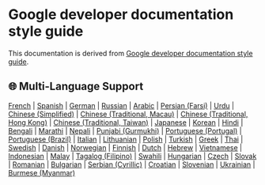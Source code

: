 # Google developer documentation style guide

This documentation is derived from [Google developer documentation style guide](https://developers.google.com/style).

## 🌐 Multi-Language Support

[French](./translations/fr/README.md) | [Spanish](./translations/es/README.md) | [German](./translations/de/README.md) | [Russian](./translations/ru/README.md) | [Arabic](./translations/ar/README.md) | [Persian (Farsi)](./translations/fa/README.md) | [Urdu](./translations/ur/README.md) | [Chinese (Simplified)](./translations/zh/README.md) | [Chinese (Traditional, Macau)](./translations/mo/README.md) | [Chinese (Traditional, Hong Kong)](./translations/hk/README.md) | [Chinese (Traditional, Taiwan)](./translations/tw/README.md) | [Japanese](./translations/ja/README.md) | [Korean](./translations/ko/README.md) | [Hindi](./translations/hi/README.md) | [Bengali](./translations/bn/README.md) | [Marathi](./translations/mr/README.md) | [Nepali](./translations/ne/README.md) | [Punjabi (Gurmukhi)](./translations/pa/README.md) | [Portuguese (Portugal)](./translations/pt/README.md) | [Portuguese (Brazil)](./translations/br/README.md) | [Italian](./translations/it/README.md) | [Lithuanian](./translations/lt/README.md) | [Polish](./translations/pl/README.md) | [Turkish](./translations/tr/README.md) | [Greek](./translations/el/README.md) | [Thai](./translations/th/README.md) | [Swedish](./translations/sv/README.md) | [Danish](./translations/da/README.md) | [Norwegian](./translations/no/README.md) | [Finnish](./translations/fi/README.md) | [Dutch](./translations/nl/README.md) | [Hebrew](./translations/he/README.md) | [Vietnamese](./translations/vi/README.md) | [Indonesian](./translations/id/README.md) | [Malay](./translations/ms/README.md) | [Tagalog (Filipino)](./translations/tl/README.md) | [Swahili](./translations/sw/README.md) | [Hungarian](./translations/hu/README.md) | [Czech](./translations/cs/README.md) | [Slovak](./translations/sk/README.md) | [Romanian](./translations/ro/README.md) | [Bulgarian](./translations/bg/README.md) | [Serbian (Cyrillic)](./translations/sr/README.md) | [Croatian](./translations/hr/README.md) | [Slovenian](./translations/sl/README.md) | [Ukrainian](./translations/uk/README.md) | [Burmese (Myanmar)](./translations/my/README.md)

